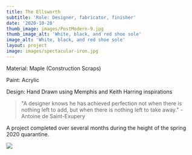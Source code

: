 ```yaml
---
title: The Ellsworth
subtitle: 'Role: Designer, fabricator, finisher'
date: '2020-10-20'
thumb_image: images/PostModern-9.jpg
thumb_image_alt: 'White, black, and red shoe sole'
image_alt: 'White, black, and red shoe sole'
layout: project
image: images/spectacular-iron.jpg
---
```

Material: Maple (Construction Scraps)

Paint: Acrylic

Design: Hand Drawn using Memphis and Keith Harring inspirations

> "A designer knows he has achieved perfection not when there is nothing left to add, but when there is nothing left to take away." -Antoine de Saint-Exupery

A project completed over several months during the height of the spring 2020 quarantine.

![](<"C:\Users\Sebas\Pictures\Project Photos\Stands Project\PostModern-6.jpg">)

